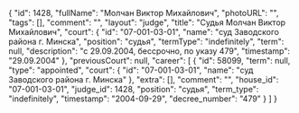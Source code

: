 {
    "id": 1428,
    "fullName": "Молчан Виктор Михайлович",
    "photoURL": "",
    "tags": [],
    "comment": "",
    "layout": "judge",
    "title": "Судья Молчан Виктор Михайлович",
    "court": {
        "id": "07-001-03-01",
        "name": "суд Заводского района г. Минска",
        "position": "судья",
        "termType": "indefinitely",
        "term": null,
        "description": "c 29.09.2004, бессрочно, по указу 479",
        "timestamp": "29.09.2004"
    },
    "previousCourt": null,
    "career": [
        {
            "id": 58099,
            "term": null,
            "type": "appointed",
            "court": {
                "id": "07-001-03-01",
                "name": "суд Заводского района г. Минска"
            },
            "extra": [],
            "comment": "",
            "house_id": "07-001-03-01",
            "judge_id": 1428,
            "position": "судья",
            "term_type": "indefinitely",
            "timestamp": "2004-09-29",
            "decree_number": "479"
        }
    ]
}